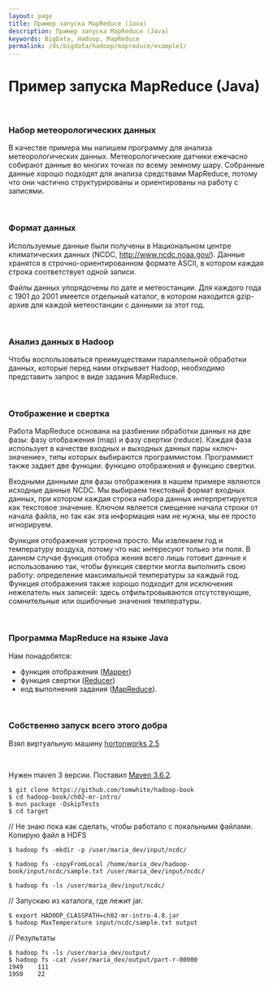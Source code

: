 ```yaml
---
layout: page
title: Пример запуска MapReduce (Java)
description: Пример запуска MapReduce (Java)
keywords: BigData, Hadoop, MapReduce
permalink: /ds/bigdata/hadoop/mapreduce/example1/
---
```


# Пример запуска MapReduce (Java)

<br/>

### Набор метеорологических данных

В качестве примера мы напишем программу для анализа метеорологических дан­ных. Метеорологические датчики ежечасно собирают данные во многих точках по всему земному шару. Собранные данные хорошо подходят для анализа средствами MapReduce, потому что они частично структурированы и ориентированы на рабо­ту с записями.

<br/>

### Формат данных

Используемые данные были получены в Национальном центре климатических данных (NCDC, http://www.ncdc.noaa.gov/). Данные хранятся в строчно-ориенти­рованном формате ASCII, в котором каждая строка соответствует одной записи.

Файлы данных упорядочены по дате и метеостанции. Для каждого года с 1901 до 2001 имеется отдельный каталог, в котором находится gzip-архив для каждой метеостанции с данными за этот год.

<br/>

### Анализ данных в Hadoop

Чтобы воспользоваться преимуществами параллельной обработки данных, которые перед нами открывает Hadoop, необходимо представить запрос в виде за­дания MapReduce.

<br/>

### Отображение и свертка

Работа MapReduce основана на разбиении обработки данных на две фазы: фазу отображения (map) и фазу свертки (reduce). Каждая фаза использует в качестве входных и выходных данных пары «ключ-значение», типы которых выбираются
программистом. Программист также задает две функции: функцию отображения и функцию свертки.

Входными данными для фазы отображения в нашем примере являются исходные данные NCDC. Мы выбираем текстовый формат входных данных, при котором каждая строка набора данных интерпретируется как текстовое значение. Ключом является смещение начала строки от начала файла, но так как эта информация нам не нужна, мы ее просто игнорируем.

Функция отображения устроена просто. Мы извлекаем год и температуру воздуха, потому что нас интересуют только эти поля. В данном случае функция отобра­ жения всего лишь готовит данные к использованию так, чтобы функция свертки могла выполнить свою работу: определение максимальной температуры за каждый год. Функция отображения также хорошо подходит для исключения нежелатель­ ных записей: здесь отфильтровываются отсутствующие, сомнительные или оши­бочные значения температуры.

<br/>

### Программа MapReduce на языке Java

Нам понадобятся:

- функция отображения (<a href="https://github.com/tomwhite/hadoop-book/blob/master/ch02-mr-intro/src/main/java/MaxTemperatureMapper.java">Mapper<a>)
- функция свертки (<a href="https://github.com/tomwhite/hadoop-book/blob/master/ch02-mr-intro/src/main/java/MaxTemperatureReducer.java">Reducer<a>)
- код выполнения задания (<a href="https://github.com/tomwhite/hadoop-book/blob/master/ch02-mr-intro/src/main/java/MaxTemperature.java">MapReduce<a>).

<br/>

### Собственно запуск всего этого добра

Взял виртуальную машину <a href="/ds/bigdata/hadoop/ambari/hortonworks">hortonworks 2.5</a>

<br/>

Нужен maven 3 версии. Поставил <a href="//javadev.org/devtools/build/maven/linux/centos/7/">Maven 3.6.2</a>.

    $ git clone https://github.com/tomwhite/hadoop-book
    $ cd hadoop-book/ch02-mr-intro/
    $ mvn package -DskipTests
    $ cd target

// Не знаю пока как сделать, чтобы работало с локальными файлами. Копирую файл в HDFS

    $ hadoop fs -mkdir -p /user/maria_dev/input/ncdc/

    $ hadoop fs -copyFromLocal /home/maria_dev/hadoop-book/input/ncdc/sample.txt /user/maria_dev/input/ncdc/

    $ hadoop fs -ls /user/maria_dev/input/ncdc/

// Запускаю из каталога, где лежит jar.

    $ export HADOOP_CLASSPATH=ch02-mr-intro-4.0.jar
    $ hadoop MaxTemperature input/ncdc/sample.txt output

// Результаты

    $ hadoop fs -ls /user/maria_dev/output/
    $ hadoop fs -cat /user/maria_dev/output/part-r-00000
    1949	111
    1950	22
